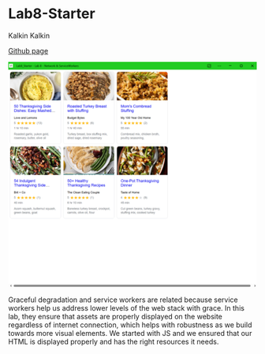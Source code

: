 # Lab8-Starter

Kalkin Kalkin

[Github page](https://kalkin413.github.io/Lab8_Starter/)

![pwa](pwa.png)

Graceful degradation and service workers are related because service workers help us address lower levels of the web stack with grace. In this lab, they ensure that assets are properly displayed on the website regardless of internet connection, which helps with robustness as we build towards more visual elements. We started with JS and we ensured that our HTML is displayed properly and has the right resources it needs.